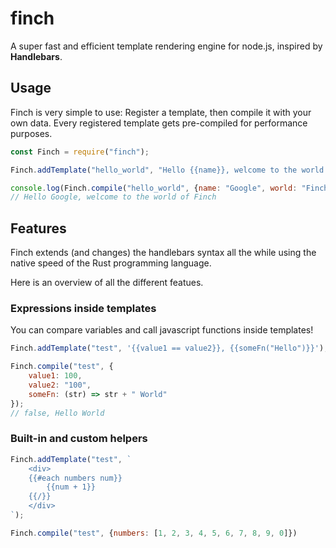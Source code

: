 # finch

A super fast and efficient template rendering engine for node.js, inspired by **Handlebars**. 

## Usage

Finch is very simple to use: Register a template, then compile it with your own data. Every registered template gets pre-compiled for performance purposes.

```js
const Finch = require("finch");

Finch.addTemplate("hello_world", "Hello {{name}}, welcome to the world of {{world}}");

console.log(Finch.compile("hello_world", {name: "Google", world: "Finch"})); 
// Hello Google, welcome to the world of Finch
```

## Features

Finch extends (and changes) the handlebars syntax all the while using the native speed of the Rust programming language.

Here is an overview of all the different featues.

### Expressions inside templates

You can compare variables and call javascript functions inside templates!

```js
Finch.addTemplate("test", '{{value1 == value2}}, {{someFn("Hello")}}');

Finch.compile("test", {
    value1: 100,
    value2: "100",
    someFn: (str) => str + " World"
});
// false, Hello World
```

### Built-in and custom helpers

```js
Finch.addTemplate("test", `
    <div>
    {{#each numbers num}}
        {{num + 1}}
    {{/}}
    </div>
`);

Finch.compile("test", {numbers: [1, 2, 3, 4, 5, 6, 7, 8, 9, 0]})
```